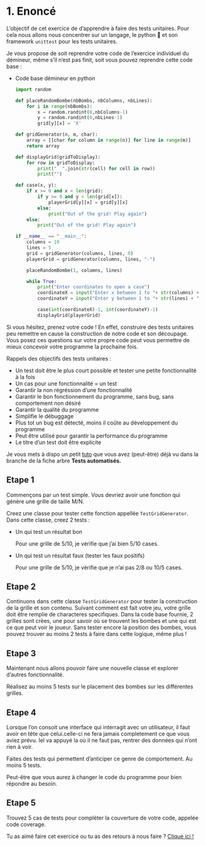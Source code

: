 # 1. Enoncé

L’objectif de cet exercice de d’apprendre à faire des tests unitaires. Pour cela nous allons nous concentrer sur un langage, le python 🐍 et son framework `unittest` pour les tests unitaires.

Je vous propose de soit reprendre votre code de l’exercice individuel du démineur, même s’il n’est pas finit, soit vous pouvez reprendre cette code base :

- Code base démineur en python
    
    ```python
    import random
    
    def placeRandomBombe(nbBombs, nbColumns, nbLines):
        for i in range(nbBombs):
            x = random.randint(0,nbColumns-1)
            y = random.randint(0,nbLines-1)
            grid[y][x] = 'X'
    
    def gridGenerator(n, m, char):
        array = [[char for column in range(n)] for line in range(m)]
        return array
    
    def displayGrid(gridToDisplay):
        for row in gridToDisplay:
            print("  ".join(str(cell) for cell in row))
            print("")
    
    def case(x, y):
        if x >= 0 and x < len(grid):
            if y >= 0 and y < len(grid[x]):
                playerGrid[y][x] = grid[y][x]
            else:
                print("Out of the grid! Play again")
        else:
            print("Out of the grid! Play again")
    
    if __name__ == "__main__":
        columns = 10
        lines = 5
        grid = gridGenerator(columns, lines, 0)
        playerGrid = gridGenerator(columns, lines, "-")
    
        placeRandomBombe(1, columns, lines)
    
        while True:
            print("Enter coordinates to open a case")
            coordinateX = input("Enter x between 1 to "+ str(columns) + " : ")
            coordinateY = input("Enter y between 1 to "+ str(lines) + " : ")
    
            case(int(coordinateX)-1, int(coordinateY)-1)
            displayGrid(playerGrid)
    ```
    

Si vous hésitez, prenez votre code ! En effet, construire des tests unitaires peu remettre en cause la construction de notre code et son découpage. Vous posez ces questions sur votre propre code peut vous permettre de mieux concevoir votre programme la prochaine fois.

Rappels des objectifs des tests unitaires :

- Un test doit être le plus court possible et tester une petite fonctionnalité à la fois
- Un cas pour une fonctionnalité = un test
- Garantir la non régréssion d’une fonctionnalité
- Garantir le bon fonctionnement du programme, sans bug, sans comportement non désiré
- Garantir la qualité du programme
- Simplifie le débuggage
- Plus tot un bug est détecté, moins il coûte au développement du programme
- Peut être utilisé pour garantir la performance du programme
- Le titre d’un test doit être explicite

Je vous mets à dispo un petit [tuto](https://realpython.com/python-testing/) que vous avez (peut-être) déjà vu dans la branche de la fiche arbre **Tests automatisés.**

## Etape 1

Commençons par un test simple. Vous devriez avoir une fonction qui génère une grille de taille M/N. 

Creez une classe pour tester cette fonction appellée `TestGridGenerator`. Dans cette classe, creez 2 tests :

- Un qui test un résultat bon
    
    Pour une grille de 5/10, je vérifie que j’ai bien 5/10 cases.
    
- Un qui test un résultat faux (tester les faux positifs)
    
    Pour une grille de 5/10, je vérifie que je n’ai pas 2/8 ou 10/5 cases.
    

## Etape 2

Continuons dans cette classe `TestGridGenerator` pour tester la construction de la grille et son contenu. Suivant comment est fait votre jeu, votre grille doit être remplie de characteres specifiques. Dans la code base fournie, 2 grilles sont crées, une pour savoir où se trouvent les bombes et une qui est ce que peut voir le joueur. Sans tester encore la position des bombes, vous pouvez trouver au moins 2 tests à faire dans cette logique, même plus !

## Etape 3

Maintenant nous allons pouvoir faire une nouvelle classe et explorer d’autres fonctionnalité.

Réalisez au moins 5 tests sur le placement des bombes sur les différentes grilles.

## Etape 4

Lorsque l’on consoit une interface qui interragit avec un utilisateur, il faut avoir en tête que celui.celle-ci ne fera jamais completement ce que vous aviez prévu. Iel va appuyé la où il ne faut pas, rentrer des données qui n’ont rien à voir.

Faites des tests qui permettent d’anticiper ce genre de comportement. Au moins 5 tests.

Peut-être que vous aurez à changer le code du programme pour bien répondre au besoin.

## Etape **5**

Trouvez 5 cas de tests pour compléter la couverture de votre code, appelée code coverage.

Tu as aimé faire cet exercice ou tu as des retours à nous faire ? [Clique ici !](https://airtable.com/appXbfdqY0iZhnZgd/shrbWiQDMsH63nsj4)

